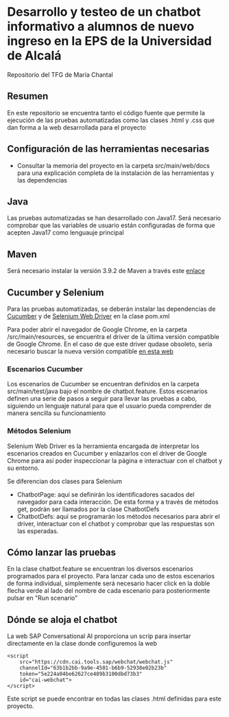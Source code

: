 # Desarrollo y testeo de un chatbot informativo a alumnos de nuevo ingreso en la EPS de la Universidad de Alcalá
Repositorio del TFG de María Chantal

## Resumen
En este repositorio se encuentra tanto el código fuente que permite la ejecución de las pruebas automatizadas como
las clases .html y .css que dan forma a la web desarrollada para el proyecto

## Configuración de las herramientas necesarias 

- Consultar la memoria del proyecto en la carpeta src/main/web/docs para una explicación completa de la instalación de las herramientas y las dependencias

## Java
Las pruebas automatizadas se han desarrollado con Java17. Será necesario comprobar que las variables de usuario están configuradas de forma que acepten Java17 como lenguauje principal

## Maven 
Será necesario instalar la versión 3.9.2 de Maven a través este [enlace](https://maven.apache.org/download.cgi)

## Cucumber y Selenium
Para las pruebas automatizadas, se deberán instalar las dependencias de [Cucumber](https://mvnrepository.com/artifact/io.cucumber/cucumber-java) y de [Selenium Web Driver](https://mvnrepository.com/artifact/org.seleniumhq.selenium/selenium-java)
en la clase pom.xml 

Para poder abrir el navegador de Google Chrome, en la carpeta /src/main/resources, se encuentra el driver de la última versión compatible de Google Chrome. 
En el caso de que este driver qudase obsoleto, sería necesario buscar la nueva versión compatible [en esta web](https://chromedriver.chromium.org/downloads)

### Escenarios Cucumber
Los escenarios de Cucumber se encuentran definidos en la carpeta src/main/test/java bajo el nombre de chatbot.feature. 
Estos escenarios definen una serie de pasos a seguir para llevar las pruebas a cabo, siguiendo un lenguaje natural para que el usuario 
pueda comprender de manera sencilla su funcionamiento

### Métodos Selenium 
Selenium Web Driver es la herramienta encargada de interpretar los escenarios creados en Cucumber y enlazarlos con el driver de Google Chrome
para así poder inspeccionar la página e interactuar con el chatbot y su entorno. 

Se diferencian dos clases para Selenium
- ChatbotPage: aquí se definirán los identificadores sacados del navegador para cada interacción. De esta forma y a través de métodos get, podrán ser llamados por la clase ChatbotDefs
- ChatbotDefs: aquí se programarán los métodos necesarios para abrir el driver, interactuar con el chatbot y comprobar que las respuestas son las esperadas. 

## Cómo lanzar las pruebas
En la clase chatbot.feature se encuentran los diversos escenarios programados para el proyecto. Para lanzar cada uno de estos
escenarios de forma individual, simplemente será necesario hacer click en la doble flecha verde al lado del nombre de cada
escenario para posteriormente pulsar en "Run scenario"

## Dónde se aloja el chatbot
La web SAP Conversational AI proporciona un scrip para insertar directamente en la clase donde configuremos la web
```
<script
    src="https://cdn.cai.tools.sap/webchat/webchat.js"
    channelId="63b1b2bb-9a9e-4501-b6b9-52938e02b23b"
    token="5e224a04be62627ce489b3100dbd73b3"
    id="cai-webchat">
</script>
```
Este script se puede encontrar en todas las clases .html definidas para este proyecto. 
